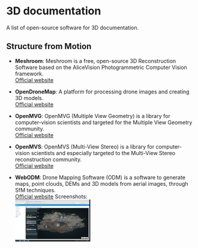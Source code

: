 # 3D documentation

A list of open-source software for 3D documentation.

## Structure from Motion

- **Meshroom**: Meshroom is a free, open-source 3D Reconstruction Software based on the AliceVision Photogrammetric Computer Vision framework. <br>
  [Official website](https://alicevision.org/)

- **OpenDroneMap**: A platform for processing drone images and creating 3D models. <br>
  [Official website](https://www.opendronemap.org/)

- **OpenMVG**: OpenMVG (Multiple View Geometry) is a library for computer-vision scientists and targeted for the Multiple View Geometry community. <br>
  [Official website](https://github.com/openMVG/openMVG)

- **OpenMVS**: OpenMVS (Multi-View Stereo) is a library for computer-vision scientists and especially targeted to the Multi-View Stereo reconstruction community. <br>
  [Official website](https://cdcseacave.github.io/)

- **WebODM**: Drone Mapping Software (ODM) is a software to generate maps, point clouds, DEMs and 3D models from aerial images, through SfM techniques.<br>
  [Official website](https://www.opendronemap.org/webodm/)
  Screenshots: <br>
  <a href=".././images/webodm_sfm_visualizing_3d_model_arc-team.png">
      <img src=".././images/webodm_sfm_visualizing_3d_model_arc-team.png?raw=true" alt="Screenshot" width="200"/>
  </a>
